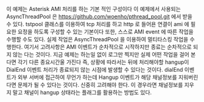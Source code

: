 이 예제는 Asterisk AMI 처리를 하는 기본 적인 구성이다
이 예제에서 사용되는 AsyncThreadPool 은 https://github.com/woenho/pthread_pool.git 에서 받을 수 있다.
tstpool 클래스를 이용하여 tcp 처리를 하고 http 로 들어욘 연결이 ami 에 필요한 요정을 하도록 구성할 수 있는 기본이다
또한, 스스로 AMI event 에 따른 작업을 수행할 수도 있다.
실제 작업은 AsyncThreadPool 을 이용하여 멀티타스킹 작업을 수행한다.
여기서 고려사항은 AMI 이벤트가 순차적으로 시작하지만 종료는 순차적으로 되지 않는 다는 것이다.
지금 예제는 하는일 없이 로그만 찍지만 실제 어떤 작업을 걸어 본다면 각기 다른 종요시간울 가진다
즉, 상황에 따라서는 뒤에 처리해야할 hangup이 DialEnd 이벤트 처리가 종료되지 않는 시점에 발생할 수 있다는 것이다.
dialEnd 이벤트가 외부 서버에 접근하여 무언가 하는데 Hangup 이벤트가 해당 채널정보를 지워버린다면 문제가 될 수 있다는 것이다.
신중히 고려해야 한다. 이 경우라면 채널정보를 지우지 말고 채널이 hangup 상태라는 플래그를 활용하는 방법도 있다.


